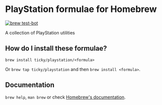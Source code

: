 # PlayStation formulae for Homebrew

[![brew test-bot](https://github.com/ticky/homebrew-playstation/workflows/brew%20test-bot/badge.svg)](https://github.com/ticky/homebrew-playstation/actions?query=workflow%3A%22brew+test-bot%22)

A collection of PlayStation utilities

## How do I install these formulae?

`brew install ticky/playstation/<formula>`

Or `brew tap ticky/playstation` and then `brew install <formula>`.

## Documentation
`brew help`, `man brew` or check [Homebrew's documentation](https://docs.brew.sh).
